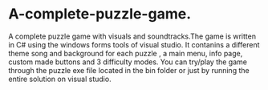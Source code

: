 # A-complete-puzzle-game.
A complete puzzle game with visuals and soundtracks.The game is written in C# using the windows forms tools of visual studio.
It contanins a different theme song and background for each puzzle , a main menu, info page, custom made buttons and 3 difficulty modes.
You can try/play the game through the puzzle exe file located in the bin folder or just by running the entire solution on visual studio.
